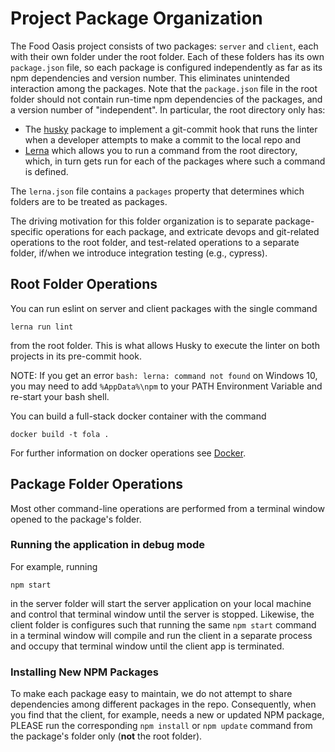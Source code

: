 # Project Package Organization

The Food Oasis project consists of two packages: `server` and `client`, each with
their own folder under the root folder. Each of these folders has its own `package.json`
file, so each package is configured independently as far as its npm dependencies
and version number. This eliminates unintended interaction among the packages. Note
that the `package.json` file in the root folder should not contain run-time npm
dependencies of the packages, and a version number of "independent". In particular,
the root directory only has:

- The [husky](https://github.com/typicode/husky) package to implement a
  git-commit hook that runs the linter when a developer attempts to make a commit
  to the local repo and
- [Lerna](https://github.com/lerna/lerna) which allows you to run a command from the root directory, which, in turn gets run for each of the packages where such a command is defined.

The `lerna.json` file contains a `packages` property that determines which folders are to be treated as packages.

The driving motivation for this folder organization is to separate package-specific operations for each package, and extricate devops and git-related operations to the root folder, and
test-related operations to a separate folder, if/when we introduce integration testing (e.g., cypress).

## Root Folder Operations

You can run eslint on server and client packages with the single command

```
lerna run lint
```

from the root folder. This is what allows Husky to execute the linter on both projects in its pre-commit hook.

NOTE: If you get an error `bash: lerna: command not found` on Windows 10, you may need to add `%AppData%\npm` to your PATH Environment Variable and re-start your bash shell.

You can build a full-stack docker container with the command

```
docker build -t fola .
```

For further information on docker operations see [Docker](/docs/docker.md).

## Package Folder Operations

Most other command-line operations are performed from a terminal window opened to the package's folder.

### Running the application in debug mode

For example, running

```
npm start
```

in the server folder will start the server application on your local machine and control that terminal window until the server is stopped.
Likewise, the client folder is configures such that running the same `npm start` command in a terminal window will compile and run the client in a separate process and occupy that terminal window until the client app is terminated.

### Installing New NPM Packages

To make each package easy to maintain, we do not attempt to share dependencies among different packages in the repo. Consequently, when you find that the client, for example, needs a new or updated NPM package, PLEASE run the corresponding `npm install` or `npm update` command from the package's folder only (**not** the root folder).
